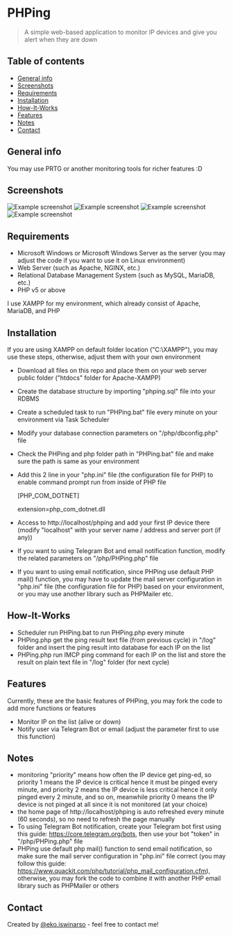 # PHPing
> A simple web-based application to monitor IP devices and give you alert when they are down

## Table of contents
* [General info](#general-info)
* [Screenshots](#screenshots)
* [Requirements](#requirements)
* [Installation](#installation)
* [How-It-Works](#how-it-works)
* [Features](#features)
* [Notes](#notes)
* [Contact](#contact)

## General info
You may use PRTG or another monitoring tools for richer features :D

## Screenshots
![Example screenshot](./img/ss1.jpg?raw=true "Home Page")
![Example screenshot](./img/ss2.jpg?raw=true "Add New Device")
![Example screenshot](./img/ss3.jpg?raw=true "Telegram Bot Notification")
![Example screenshot](./img/ss4.jpg?raw=true "Email Notification")

## Requirements
* Microsoft Windows or Microsoft Windows Server as the server (you may adjust the code if you want to use it on Linux environment)
* Web Server (such as Apache, NGINX, etc.)
* Relational Database Management System (such as MySQL, MariaDB, etc.)
* PHP v5 or above

I use XAMPP for my environment, which already consist of Apache, MariaDB, and PHP

## Installation
If you are using XAMPP on default folder location ("C:\XAMPP"), you may use these steps, otherwise, adjust them with your own environment
* Download all files on this repo and place them on your web server public folder ("htdocs" folder for Apache-XAMPP)
* Create the database structure by importing "phping.sql" file into your RDBMS
* Create a scheduled task to run "PHPing.bat" file every minute on your environment via Task Scheduler
* Modify your database connection parameters on "/php/dbconfig.php" file
* Check the PHPing and php folder path in "PHPing.bat" file and make sure the path is same as your environment
* Add this 2 line in your "php.ini" file (the configuration file for PHP) to enable command prompt run from inside of PHP file

  [PHP_COM_DOTNET]
  
  extension=php_com_dotnet.dll
  
* Access to http://localhost/phping and add your first IP device there (modify "localhost" with your server name / address and server port (if any))
* If you want to using Telegram Bot and email notification function, modify the related parameters on "/php/PHPing.php" file
* If you want to using email notification, since PHPing use default PHP mail() function, you may have to update the mail server configuration in "php.ini" file (the configuration file for PHP) based on your environment, or you may use another library such as PHPMailer etc.

## How-It-Works
* Scheduler run PHPing.bat to run PHPing.php every minute
* PHPing.php get the ping result text file (from previous cycle) in "/log" folder and insert the ping result into database for each IP on the list
* PHPing.php run IMCP ping command for each IP on the list and store the result on plain text file in "/log" folder (for next cycle)

## Features
Currently, these are the basic features of PHPing, you may fork the code to add more functions or features
* Monitor IP on the list (alive or down)
* Notify user via Telegram Bot or email (adjust the parameter first to use this function)

## Notes
* monitoring "priority" means how often the IP device get ping-ed, so priority 1 means the IP device is critical hence it must be pinged every minute, and priority 2 means the IP device is less critical hence it only pinged every 2 minute, and so on, meanwhile priority 0 means the IP device is not pinged at all since it is not monitored (at your choice)
* the home page of http://localhost/phping is auto refreshed every minute (60 seconds), so no need to refresh the page manually
* To using Telegram Bot notification, create your Telegram bot first using this guide: https://core.telegram.org/bots, then use your bot "token" in "/php/PHPing.php" file
* PHPing use default php mail() function to send email notification, so make sure the mail server configuration in "php.ini" file correct (you may follow this guide: https://www.quackit.com/php/tutorial/php_mail_configuration.cfm), otherwise, you may fork the code to combine it with another PHP email library such as PHPMailer or others

## Contact
Created by [@eko.iswinarso](mailto:eko.iswinarso@gmail.com) - feel free to contact me!
